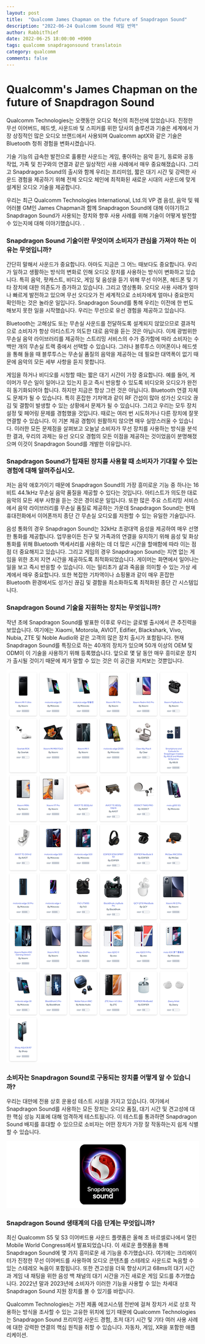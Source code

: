 ```yaml
---
layout: post
title:  "Qualcomm James Chapman on the future of Snapdragon Sound"
description: "2022-06-24 Qualcomm Sound 메일 번역"
author: RabbitThief
date: 2022-06-25 18:00:00 +0900
tags: qualcomm snapdragonsound translatoin 
category: qualcomm
comments: false
---	
```




# Qualcomm's James Chapman on the future of Snapdragon Sound

Qualcomm Technologies는 오랫동안 오디오 혁신의 최전선에 있었습니다. 진정한 무선 이어버드, 헤드셋, 사운드바 및 스피커를 위한 당사의 솔루션과 기술은 세계에서 가장 상징적인 많은 오디오 브랜드에서 사용되며 Qualcomm aptX와 같은 기술은 Bluetooth 청취 경험을 변화시켰습니다.

기술 기능의 급속한 발전으로 훌륭한 사운드는 게임, 좋아하는 음악 듣기, 동료와 공동 작업, 가족 및 친구와의 연결과 같은 일상적인 사용 사례에서 매우 중요해졌습니다. 그리고 Snapdragon Sound의 출시와 함께 우리는 프리미엄, 짧은 대기 시간 및 강력한 사운드 경험을 제공하기 위해 전체 오디오 체인에 최적화된 새로운 시대의 사운드에 맞게 설계된 오디오 기술을 제공합니다.

우리는 최근 Qualcomm Technologies International, Ltd.의 VP 겸 음성, 음악 및 웨어러블 GM인 James Chapman과 함께 Snapdragon Sound에 대해 이야기하고 Snapdragon Sound가 사용되는 장치와 향후 사용 사례를 위해 기술이 어떻게 발전할 수 있는지에 대해 이야기했습니다. .

### Snapdragon Sound 기술이란 무엇이며 소비자가 관심을 가져야 하는 이유는 무엇입니까?

간단히 말해서 사운드가 중요합니다. 아마도 지금은 그 어느 때보다도 중요합니다. 우리가 일하고 생활하는 방식의 변화로 인해 오디오 장치를 사용하는 방식이 변화하고 있습니다. 특히 음악, 팟캐스트, 비디오, 게임 및 음성을 듣기 위해 무선 이어폰, 헤드폰 및 기타 장치에 대한 의존도가 증가하고 있습니다. 그리고 영상통화. 오디오 사용 사례가 얼마나 빠르게 발전하고 있으며 무선 오디오가 전 세계적으로 소비자에게 얼마나 중요한지 확인하는 것은 놀라운 일입니다. Snapdragon Sound를 통해 우리는 이전에 한 번도 해보지 못한 일을 시작했습니다. 우리는 무선으로 유선 경험을 제공하고 있습니다.

Bluetooth는 고해상도 또는 무손실 사운드를 전달하도록 설계되지 않았으므로 결과적으로 소비자가 항상 아티스트가 의도한 대로 음악을 듣는 것은 아닙니다. 이제 광범위한 무손실 음악 라이브러리를 제공하는 스트리밍 서비스의 수가 증가함에 따라 소비자는 수백만 개의 무손실 트랙 중에서 선택할 수 있습니다. 그러나 블루투스 이어폰이나 헤드셋을 통해 들을 때 블루투스는 무손실 품질의 음악을 제공하는 데 필요한 대역폭이 없기 때문에 음악의 모든 세부 사항을 듣지 못합니다.

게임을 하거나 비디오를 시청할 때는 짧은 대기 시간이 가장 중요합니다. 예를 들어, 게이머가 무슨 일이 일어나고 있는지 듣고 즉시 반응할 수 있도록 비디오와 오디오가 완전히 동기화되어야 합니다. 하지만 지금은 항상 그런 것은 아닙니다. Bluetooth 연결 자체도 문제가 될 수 있습니다. 특히 혼잡한 기차역과 같이 RF 간섭이 많아 성가신 오디오 끊김 및 결함이 발생할 수 있는 상황에서 문제가 될 수 있습니다. 그리고 우리는 모두 장치 설정 및 페어링 문제를 경험했을 것입니다. 때로는 여러 번 시도하거나 다른 장치에 잘못 연결할 수 있습니다. 이 기본 제공 경험이 원활하지 않으면 매우 실망스러울 수 있습니다. 이러한 모든 문제점을 살펴보고 오늘날 소비자가 무선 장치를 사용하는 방식을 분석한 결과, 우리의 과제는 유선 오디오 경험의 모든 이점을 제공하는 것이었음이 분명해졌으며 이것이 Snapdragon Sound를 개발한 이유입니다.

### Snapdragon Sound가 탑재된 장치를 사용할 때 소비자가 기대할 수 있는 경험에 대해 알려주십시오.

저는 음악 애호가이기 때문에 Snapdragon Sound의 가장 흥미로운 기능 중 하나는 16비트 44.1kHz 무손실 음악 품질을 제공할 수 있다는 것입니다. 아티스트가 의도한 대로 음악의 모든 세부 사항을 듣는 것은 경이로운 일입니다. 또한 많은 주요 스트리밍 서비스에서 음악 라이브러리를 무손실 품질로 제공하는 가운데 Snapdragon Sound는 현재 휴대전화에서 이어폰까지 종단 간 무손실 오디오를 지원할 수 있는 유일한 기술입니다.

음성 통화의 경우 Snapdragon Sound는 32kHz 초광대역 음성을 제공하여 매우 선명한 통화를 제공합니다. 업무용이든 친구 및 가족과의 연결을 유지하기 위해 음성 및 화상 통화를 위해 Bluetooth 액세서리를 사용하는 데 더 많은 시간을 할애함에 따라 이는 점점 더 중요해지고 있습니다. 그리고 게임의 경우 Snapdragon Sound는 지연 없는 게임을 위한 초저 지연 시간을 제공하도록 최적화되었습니다. 게이머는 화면에서 일어나는 일을 보고 즉시 반응할 수 있습니다. 이는 밀리초가 삶과 죽음을 의미할 수 있는 가상 세계에서 매우 중요합니다. 또한 복잡한 기차역이나 쇼핑몰과 같이 매우 혼잡한 Bluetooth 환경에서도 성가신 끊김 및 결함을 최소화하도록 최적화된 종단 간 시스템입니다.

### Snapdragon Sound 기술을 지원하는 장치는 무엇입니까?

작년 초에 Snapdragon Sound를 발표한 이후로 우리는 글로벌 출시에서 큰 추진력을 보았습니다. 여기에는 Xiaomi, Motorola, AVIOT, Edifier, Blackshark, Vivo, Nubia, ZTE 및 Noble Audio와 같은 고객의 많은 장치 출시가 포함됩니다. 현재 Snapdragon Sound를 특징으로 하는 40개의 장치가 있으며 50개 이상의 OEM 및 ODM이 이 기술을 사용하기 위해 등록했습니다. 앞으로 몇 달 동안 매우 흥미로운 장치가 출시될 것이기 때문에 제가 말할 수 있는 것은 이 공간을 지켜보는 것뿐입니다.

![/assets/article_images/2022-06-24/Untitled](/assets/article_images/2022-06-24/Untitled.png)

### 소비자는 Snapdragon Sound로 구동되는 장치를 어떻게 알 수 있습니까?

우리는 대만에 전용 상호 운용성 테스트 시설을 가지고 있습니다. 여기에서 Snapdragon Sound를 사용하는 모든 장치는 오디오 품질, 대기 시간 및 견고성에 대한 핵심 성능 지표에 대해 엄격하게 테스트됩니다. 이 테스트를 통과하면 Snapdragon Sound 배지를 휴대할 수 있으므로 소비자는 어떤 장치가 가장 잘 작동하는지 쉽게 식별할 수 있습니다.

![/assets/article_images/2022-06-24/Untitled1](/assets/article_images/2022-06-24/Untitled1.png)

### Snapdragon Sound 생태계의 다음 단계는 무엇입니까?

최신 Qualcomm S5 및 S3 이어버드용 사운드 플랫폼은 올해 초 바르셀로나에서 열린 Mobile World Congress에서 발표되었습니다. 이 새로운 플랫폼을 통해 Snapdragon Sound에 몇 가지 흥미로운 새 기능을 추가했습니다. 여기에는 크리에이터가 진정한 무선 이어버드를 사용하여 오디오 콘텐츠를 스테레오 사운드로 녹음할 수 있는 스테레오 녹음이 포함됩니다. 또한 견고성을 더욱 향상시키고 68ms의 대기 시간과 게임 내 채팅을 위한 음성 백 채널의 대기 시간을 가진 새로운 게임 모드를 추가했습니다. 2022년 말과 2023년에 소비자가 이러한 기능을 사용할 수 있는 차세대 Snapdragon Sound 지원 장치를 볼 수 있기를 바랍니다.

Qualcomm Technologies는 가전 제품 에코시스템 전반에 걸쳐 장치가 서로 상호 작용하는 방식을 조사할 수 있는 고유한 위치에 있기 때문에 Qualcomm Technologies는 Snapdragon Sound 프리미엄 사운드 경험, 초저 대기 시간 및 기타 여러 사용 사례에 대한 강력한 연결의 핵심 원칙을 취할 수 있습니다. 자동차, 게임, XR을 포함한 애플리케이션.